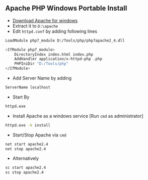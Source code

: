 ## Apache PHP Windows Portable Install
* [Download Apache for windows](https://www.apachelounge.com/)
* Extract it to ` D:\apache `
* Edit ` httpd.conf ` by adding following lines
```sh
LoadModule php7_module D:/Tools/php/php7apache2_4.dll

<IfModule php7_module>
    DirectoryIndex index.html index.php
    AddHandler application/x-httpd-php .php
    PHPIniDir "D:/Tools/php"
</IfModule>
```

* Add Server Name by adding
```sh
ServerName localhost
```
* Start By
```sh
httpd.exe
```
* Install Apache as a windows service [Run ` cmd ` as administrator]
```sh
httpd.exe -k install
```
* Start/Stop Apache via ` cmd `
```sh
net start apache2.4
net stop apache2.4
```
* Alternatively
```sh
sc start apache2.4
sc stop apache2.4
```
